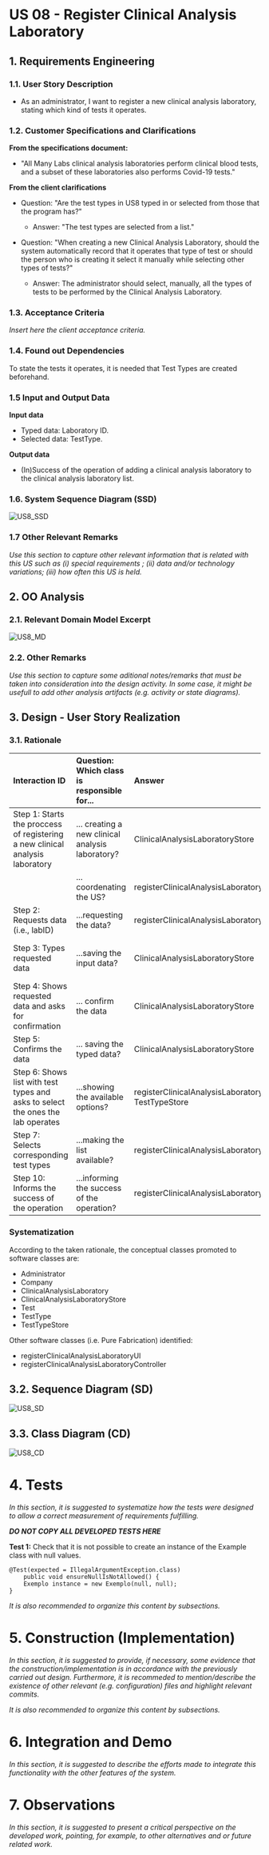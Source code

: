 # US 08 - Register Clinical Analysis Laboratory

## 1. Requirements Engineering

### 1.1. User Story Description

* As an administrator, I want to register a new clinical analysis laboratory, stating which kind of tests it operates.

### 1.2. Customer Specifications and Clarifications 

**From the specifications document:**

* "All Many Labs clinical analysis laboratories perform clinical blood tests, and a subset of these laboratories also performs Covid-19 tests."
  
**From the client clarifications**

* Question: "Are the test types in US8 typed in or selected from those that the program has?"
    * Answer: "The test types are selected from a list."

* Question: "When creating a new Clinical Analysis Laboratory, should the system automatically record that it operates that type of test or should the person who is creating it select it manually while selecting other types of tests?"
    * Answer: The administrator should select, manually, all the types of tests to be performed by the Clinical Analysis Laboratory.


### 1.3. Acceptance Criteria

*Insert here the client acceptance criteria.*

### 1.4. Found out Dependencies

To state the tests it operates, it is needed that Test Types are created beforehand.

### 1.5 Input and Output Data

**Input data**

* Typed data: Laboratory ID.
* Selected data: TestType.

**Output data**

*  (In)Success of the operation of adding a clinical analysis laboratory to the clinical analysis laboratory list.

### 1.6. System Sequence Diagram (SSD)

![US8_SSD](US8_SSD.svg)

### 1.7 Other Relevant Remarks

*Use this section to capture other relevant information that is related with this US such as (i) special requirements ; (ii) data and/or technology variations; (iii) how often this US is held.* 


## 2. OO Analysis

### 2.1. Relevant Domain Model Excerpt 

![US8_MD](US8_MD.svg)

### 2.2. Other Remarks

*Use this section to capture some aditional notes/remarks that must be taken into consideration into the design activity. In some case, it might be usefull to add other analysis artifacts (e.g. activity or state diagrams).* 



## 3. Design - User Story Realization 

### 3.1. Rationale

| Interaction ID | Question: Which class is responsible for... | Answer  | Justification (with patterns)  |
|:-------------  |:--------------------- |:------------|:---------------------------- |
| Step 1: Starts the proccess of registering a new clinical analysis laboratory | ... creating a new clinical analysis laboratory?	 | ClinicalAnalysisLaboratoryStore | Creator: The ClinicalAnalysisLaboratoryStore is responsible for registering a clinical analysis laboratory |
|                                                                               |  ... coordenating the US?                          |   registerClinicalAnalysisLaboratoryController | Controller |
| Step 2: Requests data (i.e., labID) | ...requesting the data?	 | registerClinicalAnalysisLaboratoryUI	 | IE: Responsible for user interaction |
| Step 3: Types requested data | ...saving the input data? | ClinicalAnalysisLaboratoryStore | IE: The ClinicalAnalysisLaboratoryStore is responsible for saving the clinical analysis laboratory |
| Step 4: Shows requested data and asks for confirmation | ... confirm the data | ClinicalAnalysisLaboratoryStore |  IE: is able to confirm a new clinical analysis laboratory |
| Step 5: Confirms the data | ... saving the typed data? | ClinicalAnalysisLaboratoryStore | Creator: saves ClinicalAnalysisLaboratory objects |
| Step 6: Shows list with test types and asks to select the ones the lab operates | ...showing the available options? | registerClinicalAnalysisLaboratoryUI and TestTypeStore	| IE and Creator: UI is responsible for showing it and the TestTypeStore is able to retrieve the test types |              
| Step 7: Selects corresponding test types | ...making the list available? | registerClinicalAnalysisLaboratoryUI |  IE: allows user to insert the intended option  |         
| Step 10: Informs the success of the operation	| ...informing the success of the operation? | registerClinicalAnalysisLaboratoryUI | IE: responsible for user interaction |              



### Systematization ##

According to the taken rationale, the conceptual classes promoted to software classes are: 

 * Administrator
 * Company  
 * ClinicalAnalysisLaboratory
 * ClinicalAnalysisLaboratoryStore
 * Test
 * TestType
 * TestTypeStore

Other software classes (i.e. Pure Fabrication) identified: 

 * registerClinicalAnalysisLaboratoryUI  
 * registerClinicalAnalysisLaboratoryController

## 3.2. Sequence Diagram (SD)

![US8_SD](US8_SD.svg)

## 3.3. Class Diagram (CD)

![US8_CD](US8_CD.svg)

# 4. Tests 
*In this section, it is suggested to systematize how the tests were designed to allow a correct measurement of requirements fulfilling.* 

**_DO NOT COPY ALL DEVELOPED TESTS HERE_**

**Test 1:** Check that it is not possible to create an instance of the Example class with null values. 

	@Test(expected = IllegalArgumentException.class)
		public void ensureNullIsNotAllowed() {
		Exemplo instance = new Exemplo(null, null);
	}

*It is also recommended to organize this content by subsections.* 

# 5. Construction (Implementation)

*In this section, it is suggested to provide, if necessary, some evidence that the construction/implementation is in accordance with the previously carried out design. Furthermore, it is recommeded to mention/describe the existence of other relevant (e.g. configuration) files and highlight relevant commits.*

*It is also recommended to organize this content by subsections.* 

# 6. Integration and Demo 

*In this section, it is suggested to describe the efforts made to integrate this functionality with the other features of the system.*


# 7. Observations

*In this section, it is suggested to present a critical perspective on the developed work, pointing, for example, to other alternatives and or future related work.*





